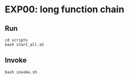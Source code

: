 # EXP00: long function chain

## Run

```shell
cd scripts
bash start_all.sh
```

## Invoke
```shell
bash invoke.sh
```